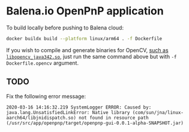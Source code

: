 # Balena.io OpenPnP application

To build locally before pushing to Balena cloud:

```bash
docker buildx build --platform linux/arm64 . -f Dockerfile
```

If you wish to compile and generate binaries for OpenCV, [such as `libopencv_java342.so`](https://github.com/openpnp/openpnp/issues/916#issuecomment-599155808), just run the same command above but with `-f Dockerfile.opencv` argument.

## TODO

Fix the following error message:

```
2020-03-16 14:16:32.219 SystemLogger ERROR: Caused by: java.lang.UnsatisfiedLinkError: Native library (com/sun/jna/linux-aarch64/libjnidispatch.so) not found in resource path (/usr/src/app/openpnp/target/openpnp-gui-0.0.1-alpha-SNAPSHOT.jar)
```
